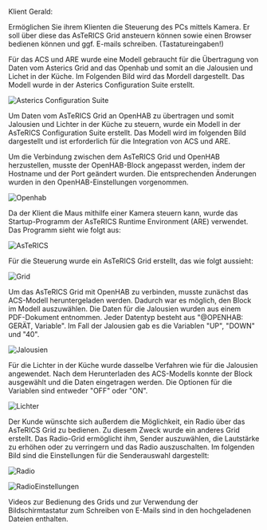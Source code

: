 Klient Gerald:

Ermöglichen Sie ihrem Klienten die Steuerung des PCs mittels Kamera. Er soll über diese das AsTeRICS Grid ansteuern können sowie einen Browser bedienen können und ggf. E-mails schreiben. (Tastatureingaben!)

Für das ACS und ARE wurde eine Modell gebraucht für die Übertragung von Daten vom Asterics Grid and das Openhab und somit an die Jalousien und Lichet in der Küche. Im Folgenden Bild wird das Mordell dargestellt. Das Modell wurde in der Asterics Configuration Suite erstellt.

![Asterics Configuration Suite](https://user-images.githubusercontent.com/129118598/228075509-f4c8ee07-9f62-4035-b24f-abbe2764d30c.PNG)

Um Daten vom AsTeRICS Grid an OpenHAB zu übertragen und somit Jalousien und Lichter in der Küche zu steuern, wurde ein Modell in der AsTeRICS Configuration Suite erstellt. Das Modell wird im folgenden Bild dargestellt und ist erforderlich für die Integration von ACS und ARE.

Um die Verbindung zwischen dem AsTeRICS Grid und OpenHAB herzustellen, musste der OpenHAB-Block angepasst werden, indem der Hostname und der Port geändert wurden. Die entsprechenden Änderungen wurden in den OpenHAB-Einstellungen vorgenommen.

![Openhab](https://user-images.githubusercontent.com/129118598/228075786-317f7987-6518-4baf-a82d-5c356bdb65aa.PNG)

Da der Klient die Maus mithilfe einer Kamera steuern kann, wurde das Startup-Programm der AsTeRICS Runtime Environment (ARE) verwendet. Das Programm sieht wie folgt aus:

![AsTeRICS](https://user-images.githubusercontent.com/129118598/228075546-d878fc68-25b7-4a58-9c27-2cfbf33012b2.PNG)


Für die Steuerung wurde ein AsTeRICS Grid erstellt, das wie folgt aussieht:

![Grid](https://user-images.githubusercontent.com/129118598/228075558-c2d52968-4453-4840-b15d-fbe8c6247a27.PNG)


Um das AsTeRICS Grid mit OpenHAB zu verbinden, musste zunächst das ACS-Modell heruntergeladen werden. Dadurch war es möglich, den Block im Modell auszuwählen. Die Daten für die Jalousien wurden aus einem PDF-Dokument entnommen. Jeder Datentyp besteht aus "@OPENHAB: GERÄT, Variable". Im Fall der Jalousien gab es die Variablen "UP", "DOWN" und "40".

![Jalousien](https://user-images.githubusercontent.com/129118598/228076180-9565ae7d-e143-461a-a40d-53fc203f6419.PNG)

Für die Lichter in der Küche wurde dasselbe Verfahren wie für die Jalousien angewendet. Nach dem Herunterladen des ACS-Modells konnte der Block ausgewählt und die Daten eingetragen werden. Die Optionen für die Variablen sind entweder "OFF" oder "ON".

![Lichter](https://user-images.githubusercontent.com/129118598/228076171-7d8ea9d9-a102-41e5-a95b-72f92fdd6763.PNG)

Der Kunde wünschte sich außerdem die Möglichkeit, ein Radio über das AsTeRICS Grid zu bedienen. Zu diesem Zweck wurde ein anderes Grid erstellt. Das Radio-Grid ermöglicht ihm, Sender auszuwählen, die Lautstärke zu erhöhen oder zu verringern und das Radio auszuschalten. Im folgenden Bild sind die Einstellungen für die Senderauswahl dargestellt:

![Radio](https://user-images.githubusercontent.com/129118598/228076155-99cd1d77-68f6-42fb-82f5-dd1782569a57.PNG)

![RadioEinstellungen](https://user-images.githubusercontent.com/129118598/228076111-2db1fafa-e32c-490b-9f10-29438f3e78e1.PNG)



Videos zur Bedienung des Grids und zur Verwendung der Bildschirmtastatur zum Schreiben von E-Mails sind in den hochgeladenen Dateien enthalten.
